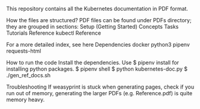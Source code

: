 This repository contains all the Kubernetes documentation in PDF format.

How the files are structured?
PDF files can be found under PDFs directory; they are grouped in sections:
Setup (Getting Started)
Concepts
Tasks
Tutorials
Reference
kubectl Reference

For a more detailed index, see here
Dependencies
docker
python3
pipenv
requests-html

How to run the code
Install the dependencies. Use $ pipenv install for installing python packages.
$ pipenv shell
$ python kubernetes-doc.py
$ ./gen_ref_docs.sh

Troubleshooting
If weasyprint is stuck when generating pages, check if you run out of memory, generating the larger PDFs (e.g. Reference.pdf) is quite memory heavy.
